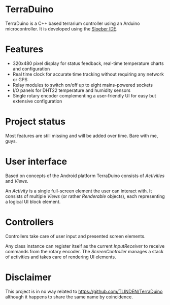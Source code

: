 # TerraDuino
TerraDuino is a C++ based terrarium controller using an Arduino microcontroller. It is developed using the [Sloeber IDE](http://eclipse.baeyens.it).

# Features
* 320x480 pixel display for status feedback, real-time temperature charts and configuration
* Real time clock for accurate time tracking without requiring any network or GPS
* Relay modules to switch on/off up to eight mains-powered sockets
* I/O panels for DHT22 temperature and humidity sensors
* Single rotary encoder complementing a user-friendly UI for easy but extensive configuration

# Project status
Most features are still missing and will be added over time. Bare with me, guys.

# User interface
Based on concepts of the Android platform TerraDuino consists of *Activities* and *Views*.

An *Activity* is a single full-screen element the user can interact with. It consists of multiple *Views* (or rather *Renderable* objects), each representing a logical UI block element.

# Controllers
Controllers take care of user input and presented screen elements.

Any class instance can register itself as the current *InputReceiver* to receive commands from the rotary encoder. The *ScreenController* manages a stack of activities and takes care of rendering UI elements.

# Disclaimer
This project is in no way related to https://github.com/TLINDEN/TerraDuino although it happens to share the same name by coincidence.
